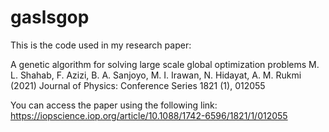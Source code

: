# gaslsgop
This is the code used in my research paper:

A genetic algorithm for solving large scale global optimization problems
M. L. Shahab, F. Azizi, B. A. Sanjoyo, M. I. Irawan, N. Hidayat, A. M. Rukmi
(2021) Journal of Physics: Conference Series 1821 (1), 012055

You can access the paper using the following link:
https://iopscience.iop.org/article/10.1088/1742-6596/1821/1/012055
